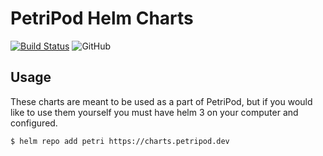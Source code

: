 [//]: # (The layout of this repo is inspired by codecentric's helm charts.)

# PetriPod Helm Charts
[![Build Status](https://cloud.drone.io/api/badges/PetriPod/Charts/status.svg)](https://cloud.drone.io/PetriPod/Charts)
![GitHub](https://img.shields.io/github/license/PetriPod/Charts)
## Usage

These charts are meant to be used as a part of PetriPod, but if you would like to use them yourself you must have helm 3 on your computer and configured.

```console
$ helm repo add petri https://charts.petripod.dev
```
